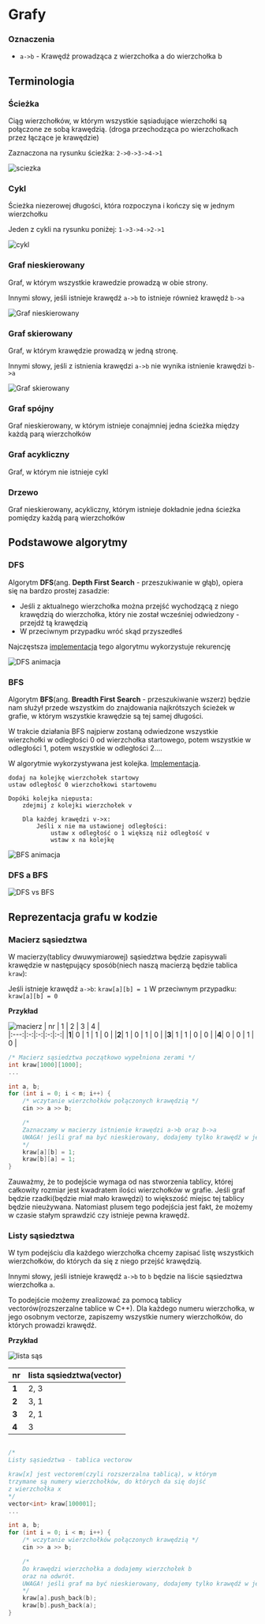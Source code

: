 # Grafy

### Oznaczenia
- `a->b` - Krawędź prowadząca z wierzchołka a do wierzchołka b 

## Terminologia

### Ścieżka
Ciąg wierzchołków, w którym wszystkie sąsiadujące wierzchołki są połączone ze sobą
krawędzią. (droga przechodząca po wierzchołkach przez łączące je krawędzie)

Zaznaczona na rysunku ścieżka:
`2->0->3->4->1`

![sciezka](/zdjecia/sciezka.png)

### Cykl
Ścieżka niezerowej długości, która rozpoczyna i kończy się w jednym wierzchołku

Jeden z cykli na rysunku poniżej: `1->3->4->2->1`

![cykl](/zdjecia/cykl.png)

### Graf nieskierowany
Graf, w którym wszystkie krawedzie prowadzą w obie strony.

Innymi słowy, jeśli istnieje krawędź `a->b` to istnieje również krawędź `b->a`

![Graf nieskierowany](/zdjecia/nieskierowany.png)

### Graf skierowany
Graf, w którym krawędzie prowadzą w jedną stronę.

Innymi słowy, jeśli z istnienia krawędzi `a->b` nie wynika istnienie krawędzi `b->a`

![Graf skierowany](/zdjecia/skierowany.png)
### Graf spójny
Graf nieskierowany, w którym istnieje conajmniej jedna ścieżka między każdą parą wierzchołków

### Graf acykliczny
Graf, w którym nie istnieje cykl

### Drzewo 
Graf nieskierowany, acykliczny, którym istnieje dokładnie jedna ścieżka pomiędzy każdą parą wierzchołków

## Podstawowe algorytmy

### DFS
Algorytm **DFS**(ang. **Depth First Search** - przeszukiwanie w głąb), opiera się na bardzo prostej zasadzie:

- Jeśli z aktualnego wierzchołka można przejść wychodzącą z niego krawędzią do
wierzchołka, który nie został wcześniej odwiedzony - przejdź tą krawędzią
- W przeciwnym przypadku wróć skąd przyszedłeś

Najczęstsza [implementacja](/grafy/dfs.cpp) tego algorytmu wykorzystuje rekurencję 

![DFS animacja](/zdjecia/dfs_animation.png)

### BFS
Algorytm **BFS**(ang. **Breadth First Search** - przeszukiwanie wszerz) będzie nam służył przede wszystkim do znajdowania najkrótszych ścieżek w grafie, w którym wszystkie krawędzie są tej samej długości.

W trakcie działania BFS najpierw zostaną odwiedzone wszystkie wierzchołki w odległości 0 od wierzchołka startowego, potem wszystkie w odległości 1, potem wszystkie w odległości 2....

W algorytmie wykorzystywana jest kolejka. [Implementacja](/grafy/bfs.cpp). 

```niewazony
dodaj na kolejkę wierzchołek startowy
ustaw odległość 0 wierzchołkowi startowemu

Dopóki kolejka niepusta:
    zdejmij z kolejki wierzchołek v

    Dla każdej krawędzi v->x:
        Jeśli x nie ma ustawionej odległości:
            ustaw x odległość o 1 większą niż odległość v
            wstaw x na kolejkę
```

![BFS animacja](/zdjecia/bfs_animation.gif)


### DFS a BFS

![DFS vs BFS](/zdjecia/dfs-vs-bfs.gif)

## Reprezentacja grafu w kodzie

### Macierz sąsiedztwa
W macierzy(tablicy dwuwymiarowej) sąsiedztwa będzie zapisywali krawędzie w następujący sposób(niech naszą macierzą będzie tablica `kraw`):

Jeśli istnieje krawędź `a->b`:
`kraw[a][b] = 1` 
W przeciwnym przypadku:
`kraw[a][b] = 0`


**Przykład**

![macierz](/zdjecia/nieskierowany.png)
|  nr | 1 | 2 | 3 | 4 |  
|:---:|:-:|:-:|:-:|:-:|
|**1**| 0 | 1 | 1 | 0 | 
|**2**| 1 | 0 | 1 | 0 |
|**3**| 1 | 1 | 0 | 0 |
|**4**| 0 | 0 | 1 | 0 |

```cpp
/* Macierz sąsiedztwa początkowo wypełniona zerami */
int kraw[1000][1000];
...

int a, b;
for (int i = 0; i < m; i++) {
    /* wczytanie wierzchołków połączonych krawędzią */
    cin >> a >> b;

    /* 
    Zaznaczamy w macierzy istnienie krawędzi a->b oraz b->a
    UWAGA! jeśli graf ma być nieskierowany, dodajemy tylko krawędź w jedną stronę!
    */
    kraw[a][b] = 1;
    kraw[b][a] = 1;
}
```
Zauważmy, że to podejście wymaga od nas stworzenia tablicy, której całkowity rozmiar jest kwadratem ilości wierzchołków w grafie. Jeśli graf będzie rzadki(będzie miał mało krawędzi) to większość miejsc tej tablicy będzie nieużywana. Natomiast plusem tego podejścia jest fakt, że możemy w czasie stałym sprawdzić czy istnieje pewna krawędź.

### Listy sąsiedztwa
W tym podejściu dla każdego wierzchołka chcemy zapisać listę wszystkich wierzchołków, do których da się z niego przejść krawędzią.

Innymi słowy, jeśli istnieje krawędź `a->b`
to `b` będzie na liście sąsiedztwa wierzchołka `a`.

To podejście możemy zrealizować za pomocą tablicy vectorów(rozszerzalne tablice w C++). Dla każdego numeru wierzchołka, w jego osobnym vectorze, zapiszemy wszystkie numery wierzchołków, do których prowadzi krawędź.

**Przykład**

![lista sąs](/zdjecia/nieskierowany.png)

| nr  | lista sąsiedztwa(vector) |
|-----| :--------------  |
|**1**| 2, 3             |
|**2**| 3, 1             |
|**3**| 2, 1             |
|**4**| 3                |
```cpp

/*
Listy sąsiedztwa - tablica vectorow

kraw[x] jest vectorem(czyli rozszerzalna tablicą), w którym
trzymane są numery wierzchołków, do których da się dojść
z wierzchołka x 
*/
vector<int> kraw[100001];
...

int a, b;
for (int i = 0; i < m; i++) {
    /* wczytanie wierzchołków połączonych krawędzią */
    cin >> a >> b;

    /* 
    Do krawędzi wierzchołka a dodajemy wierzchołek b
    oraz na odwrót.
    UWAGA! jeśli graf ma być nieskierowany, dodajemy tylko krawędź w jedną stronę!
    */
    kraw[a].push_back(b);
    kraw[b].push_back(a);
}
```